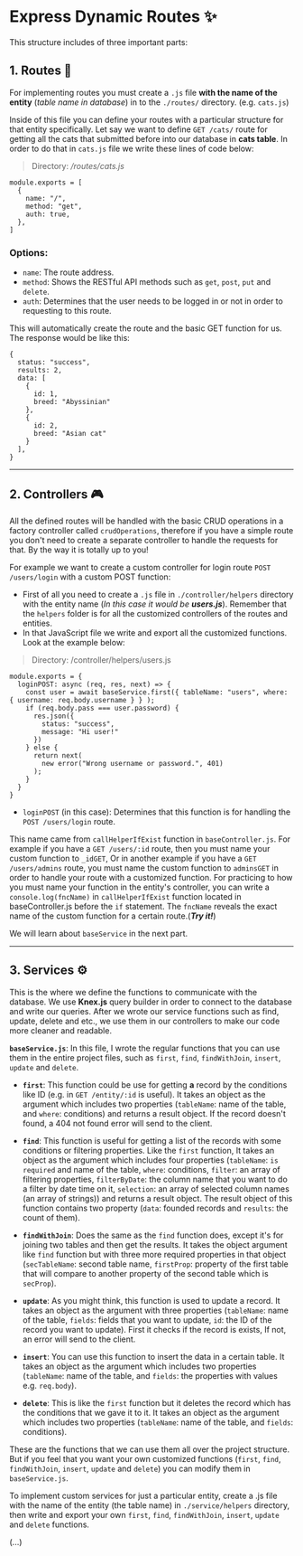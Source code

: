 # Express Dynamic Routes ✨

This structure includes of three important parts:

## 1. Routes 🔗

For implementing routes you must create a `.js` file **with the name of the entity** (_table name in database_) in to the `./routes/` directory.
(e.g. `cats.js`)

Inside of this file you can define your routes with a particular structure for that entity specifically.
Let say we want to define `GET /cats/` route for getting all the cats that submitted before into our database in **cats table**. In order to do that in `cats.js` file we write these lines of code below:  
  
  
> Directory: _/routes/cats.js_

```
module.exports = [
  {
    name: "/",
    method: "get",
    auth: true,
  },
]
```
### Options: 
* `name`: The route address.  
* `method`: Shows the RESTful API methods such as `get`, `post`, `put` and `delete`.  
* `auth`: Determines that the user needs to be logged in or not in order to requesting to this route.  

This will automatically create the route and the basic GET function for us. The response would be like this:
```
{
  status: "success",
  results: 2,
  data: [
    {
      id: 1,
      breed: "Abyssinian"
    },
    {
      id: 2,
      breed: "Asian cat"
    }
  ],
}
```

***

## 2. Controllers 🎮

All the defined routes will be handled with the basic CRUD operations in a factory controller called `crudOperations`, therefore if you have a simple route you don't need to create a separate controller to handle the requests for that. By the way it is totally up to you!

For example we want to create a custom controller for login route `POST /users/login` with a custom POST function:  
* First of all you need to create a `.js` file in `./controller/helpers` directory with the entity name (_In this case it would be **users.js**_). 
Remember that the `helpers` folder is for all the customized controllers of the routes and entities.
* In that JavaScript file we write and export all the customized functions. Look at the example below:  
> Directory: /controller/helpers/users.js  
```
module.exports = {
  loginPOST: async (req, res, next) => {
    const user = await baseService.first({ tableName: "users", where: { username: req.body.username } } );
    if (req.body.pass === user.password) {
      res.json({
        status: "success",
        message: "Hi user!"
      })
    } else {
      return next(
        new error("Wrong username or password.", 401)
      );
    }
  }
}
```
* `loginPOST` (in this case): Determines that this function is for handling the `POST /users/login` route.  
  
This name came from `callHelperIfExist` function in `baseController.js`.
For example if you have a `GET /users/:id` route, then you must name your custom function to `_idGET`, Or in another example if you have a `GET /users/admins` route, you must name the custom function to `adminsGET` in order to handle your route with a customized function.
For practicing to how you must name your function in the entity's controller, you can write a `console.log(fncName)` in `callHelperIfExist` function located in baseController.js before the `if` statement. The `fncName` reveals the exact name of the custom function for a certain route.(**_Try it!_**)
  

We will learn about `baseService` in the next part.

***

## 3. Services ⚙

This is the where we define the functions to communicate with the database. We use **Knex.js** query builder in order to connect to the database and write our queries. After we wrote our service functions such as find, update, delete and etc., we use them in our controllers to make our code more cleaner and readable.  
  

**`baseService.js`**: In this file, I wrote the regular functions that you can use them in the entire project files, such as `first`, `find`, `findWithJoin`, `insert`, `update` and `delete`.
  
* **`first`**: This function could be use for getting **a** record by the conditions like ID (e.g. in `GET /entity/:id` is useful). It takes an object as the argument which includes two properties (`tableName`: name of the table, and `where`: conditions) and returns a result object. If the record doesn't found, a 404 not found error will send to the client.  
  

* **`find`**: This function is useful for getting a list of the records with some conditions or filtering properties. Like the `first` function, It takes an object as the argument which includes four properties (`tableName`: `is required` and name of the table, `where`: conditions, `filter`: an array of filtering properties, `filterByDate`: the column name that you want to do a filter by date time on it, `selection`: an array of selected column names (an array of strings)) and returns a result object. The result object of this function contains two property (`data`: founded records and `results`: the count of them).  
  

* **`findWithJoin`**: Does the same as the `find` function does, except it's for joining two tables and then get the results. It takes the object argument like `find` function but with three more required properties in that object (`secTableName`: second table name, `firstProp`: property of the first table that will compare to another property of the second table which is `secProp`).
  

* **`update`**: As you might think, this function is used to update a record. It takes an object as the argument with three properties (`tableName`: name of the table, `fields`: fields that you want to update, `id`: the ID of the record you want to update). First it checks if the record is exists, If not, an error will send to the client.  
  

* **`insert`**: You can use this function to insert the data in a certain table. It takes an object as the argument which includes two properties (`tableName`: name of the table, and `fields`: the properties with values e.g. `req.body`).  
  

* **`delete`**: This is like the `first` function but it deletes the record which has the conditions that we gave it to it. It takes an object as the argument which includes two properties (`tableName`: name of the table, and `fields`: conditions).  
  
These are the functions that we can use them all over the project structure. But if you feel that you want your own customized functions (`first`, `find`, `findWithJoin`, `insert`, `update` and `delete`) you can modify them in `baseService.js`.  
  
To implement custom services for just a particular entity, create a .js file with the name of the entity (the table name) in `./service/helpers` directory, then write and export your own `first`, `find`, `findWithJoin`, `insert`, `update` and `delete` functions.  
  
(...)
